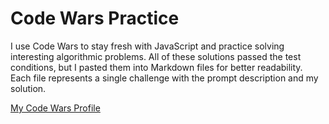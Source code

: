 # Code Wars Practice

I use Code Wars to stay fresh with JavaScript and practice solving interesting algorithmic problems. All of these solutions passed the test conditions, but I pasted them into Markdown files for better readability. Each file represents a single challenge with the prompt description and my solution.

[My Code Wars Profile](https://www.codewars.com/users/jaypeasee)